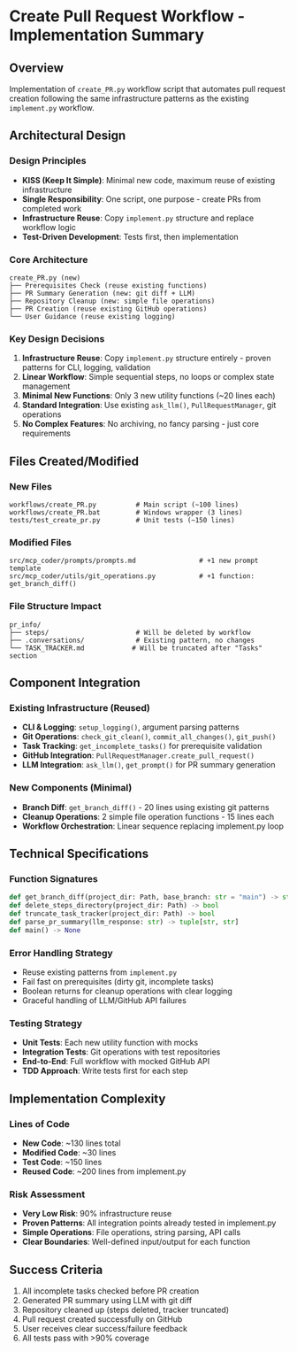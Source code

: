 # Create Pull Request Workflow - Implementation Summary

## Overview
Implementation of `create_PR.py` workflow script that automates pull request creation following the same infrastructure patterns as the existing `implement.py` workflow.

## Architectural Design

### Design Principles
- **KISS (Keep It Simple)**: Minimal new code, maximum reuse of existing infrastructure
- **Single Responsibility**: One script, one purpose - create PRs from completed work
- **Infrastructure Reuse**: Copy `implement.py` structure and replace workflow logic
- **Test-Driven Development**: Tests first, then implementation

### Core Architecture

```
create_PR.py (new)
├── Prerequisites Check (reuse existing functions)
├── PR Summary Generation (new: git diff + LLM)
├── Repository Cleanup (new: simple file operations)
├── PR Creation (reuse existing GitHub operations)
└── User Guidance (reuse existing logging)
```

### Key Design Decisions

1. **Infrastructure Reuse**: Copy `implement.py` structure entirely - proven patterns for CLI, logging, validation
2. **Linear Workflow**: Simple sequential steps, no loops or complex state management
3. **Minimal New Functions**: Only 3 new utility functions (~20 lines each)
4. **Standard Integration**: Use existing `ask_llm()`, `PullRequestManager`, git operations
5. **No Complex Features**: No archiving, no fancy parsing - just core requirements

## Files Created/Modified

### New Files
```
workflows/create_PR.py          # Main script (~100 lines)
workflows/create_PR.bat         # Windows wrapper (3 lines)
tests/test_create_pr.py         # Unit tests (~150 lines)
```

### Modified Files
```
src/mcp_coder/prompts/prompts.md                # +1 new prompt template
src/mcp_coder/utils/git_operations.py           # +1 function: get_branch_diff()
```

### File Structure Impact
```
pr_info/
├── steps/                      # Will be deleted by workflow
├── .conversations/             # Existing pattern, no changes
└── TASK_TRACKER.md            # Will be truncated after "Tasks" section
```

## Component Integration

### Existing Infrastructure (Reused)
- **CLI & Logging**: `setup_logging()`, argument parsing patterns
- **Git Operations**: `check_git_clean()`, `commit_all_changes()`, `git_push()`
- **Task Tracking**: `get_incomplete_tasks()` for prerequisite validation
- **GitHub Integration**: `PullRequestManager.create_pull_request()`
- **LLM Integration**: `ask_llm()`, `get_prompt()` for PR summary generation

### New Components (Minimal)
- **Branch Diff**: `get_branch_diff()` - 20 lines using existing git patterns
- **Cleanup Operations**: 2 simple file operation functions - 15 lines each
- **Workflow Orchestration**: Linear sequence replacing implement.py loop

## Technical Specifications

### Function Signatures
```python
def get_branch_diff(project_dir: Path, base_branch: str = "main") -> str
def delete_steps_directory(project_dir: Path) -> bool  
def truncate_task_tracker(project_dir: Path) -> bool
def parse_pr_summary(llm_response: str) -> tuple[str, str]
def main() -> None
```

### Error Handling Strategy
- Reuse existing patterns from `implement.py`
- Fail fast on prerequisites (dirty git, incomplete tasks)
- Boolean returns for cleanup operations with clear logging
- Graceful handling of LLM/GitHub API failures

### Testing Strategy
- **Unit Tests**: Each new utility function with mocks
- **Integration Tests**: Git operations with test repositories  
- **End-to-End**: Full workflow with mocked GitHub API
- **TDD Approach**: Write tests first for each step

## Implementation Complexity

### Lines of Code
- **New Code**: ~130 lines total
- **Modified Code**: ~30 lines 
- **Test Code**: ~150 lines
- **Reused Code**: ~200 lines from implement.py

### Risk Assessment
- **Very Low Risk**: 90% infrastructure reuse
- **Proven Patterns**: All integration points already tested in implement.py
- **Simple Operations**: File operations, string parsing, API calls
- **Clear Boundaries**: Well-defined input/output for each function

## Success Criteria
1. All incomplete tasks checked before PR creation
2. Generated PR summary using LLM with git diff
3. Repository cleaned up (steps deleted, tracker truncated)
4. Pull request created successfully on GitHub
5. User receives clear success/failure feedback
6. All tests pass with >90% coverage
